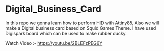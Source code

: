 # Digital_Business_Card
In this repo we gonna learn how to perform HID with Attiny85, Also we will make a Digital business card based on Squid Games Theme. I have used Digispark board which can be used to make rubber ducky.

Watch Video :- https://youtu.be/2BLEFzPEG6Y
